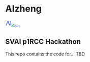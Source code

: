 # AIzheng

<img src="images/AIzhengLogo.png" height="24" width="48">

## SVAI p1RCC Hackathon

This repo contains the code for... TBD
